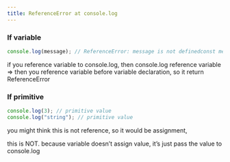 ```yaml
---
title: ReferenceError at console.log
---
```


### If variable

```jsx
console.log(message); // ReferenceError: message is not definedconst message = 'message'
```

if you reference variable to console.log, then console.log reference variable ⇒ then you reference variable before variable declaration, so it return ReferenceError

### If primitive

```jsx
console.log(3); // primitive value
console.log("string"); // primitive value
```

you might think this is not reference, so it would be assignment,

this is NOT. because variable doesn’t assign value, it’s just pass the value to console.log
